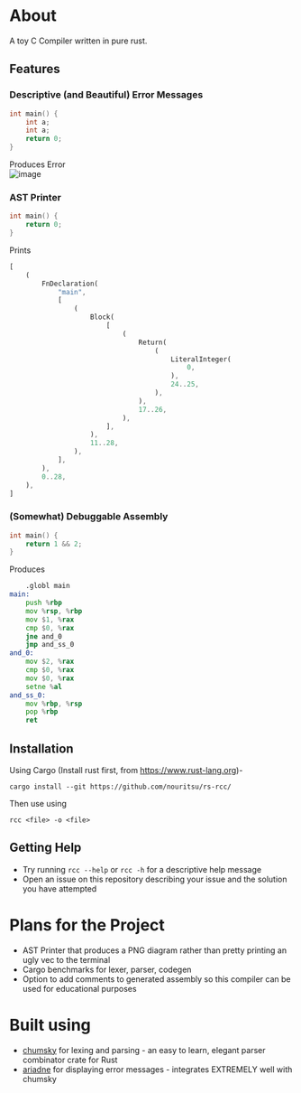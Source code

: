 # About
A toy C Compiler written in pure rust.  

## Features

### Descriptive (and Beautiful) Error Messages
```c
int main() {
    int a;
    int a;
    return 0;
}
```
Produces Error  
![image](https://github.com/nouritsu/rs-rcc/assets/113834791/e5e70bd5-8942-42ba-ac32-eaf1c462ca92)

### AST Printer
```c
int main() {
    return 0;
}
```
Prints  
```rs
[
    (
        FnDeclaration(
            "main",
            [
                (
                    Block(
                        [
                            (
                                Return(
                                    (
                                        LiteralInteger(
                                            0,
                                        ),
                                        24..25,
                                    ),
                                ),
                                17..26,
                            ),
                        ],
                    ),
                    11..28,
                ),
            ],
        ),
        0..28,
    ),
]
```

### (Somewhat) Debuggable Assembly
```c
int main() {
    return 1 && 2;
}
```
Produces  
```asm
	.globl main
main:
	push %rbp
	mov %rsp, %rbp
	mov $1, %rax
	cmp $0, %rax
	jne and_0
	jmp and_ss_0
and_0:
	mov $2, %rax
	cmp $0, %rax
	mov $0, %rax
	setne %al
and_ss_0:
	mov %rbp, %rsp
	pop %rbp
	ret

```
## Installation
Using Cargo (Install rust first, from https://www.rust-lang.org)-
```
cargo install --git https://github.com/nouritsu/rs-rcc/
```
Then use using
```
rcc <file> -o <file>
```

## Getting Help
- Try running `rcc --help` or `rcc -h` for a descriptive help message
- Open an issue on this repository describing your issue and the solution you have attempted

# Plans for the Project
- AST Printer that produces a PNG diagram rather than pretty printing an ugly vec to the terminal
- Cargo benchmarks for lexer, parser, codegen
- Option to add comments to generated assembly so this compiler can be used for educational purposes

# Built using
- [chumsky](https://github.com/zesterer/chumsky) for lexing and parsing - an easy to learn, elegant parser combinator crate for Rust
- [ariadne](https://github.com/zesterer/ariadne) for displaying error messages - integrates EXTREMELY well with chumsky

